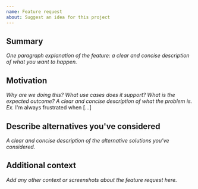```yaml
---
name: Feature request
about: Suggest an idea for this project
---
```


<!--

Have you read tester's Code of Conduct? By filing an Issue, you are
expected to comply with it, including treating everyone with respect:
https://github.com/mbits-libs/tester/blob/master/CODE_OF_CONDUCT.md

-->

## Summary

_One paragraph explanation of the feature: a clear and concise description of what you want to happen._

## Motivation

_Why are we doing this? What use cases does it support? What is the expected outcome? A clear and concise description of what the problem is. Ex._ I'm always frustrated when [...]

## Describe alternatives you've considered

_A clear and concise description of the alternative solutions you've considered._

## Additional context

_Add any other context or screenshots about the feature request here._
